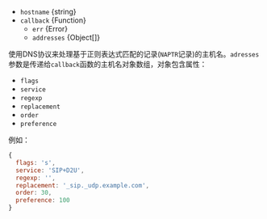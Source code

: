 <!-- YAML
added: v0.9.12
-->
- `hostname` {string}
- `callback` {Function}
  - `err` {Error}
  - `addresses` {Object[]}

使用DNS协议来处理基于正则表达式匹配的记录(`NAPTR`记录)的主机名。`adresses`参数是传递给`callback`函数的主机名对象数组，对象包含属性：

* `flags`
* `service`
* `regexp`
* `replacement`
* `order`
* `preference`

例如：

<!-- eslint-disable -->
```js
{
  flags: 's',
  service: 'SIP+D2U',
  regexp: '',
  replacement: '_sip._udp.example.com',
  order: 30,
  preference: 100
}
```

